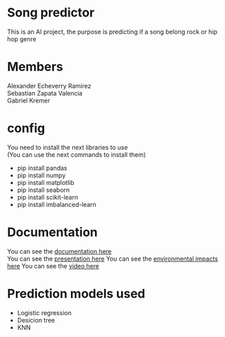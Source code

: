 # Song predictor

This is an AI project, the purpose is predicting if a song belong rock or hip hop genre

# Members

Alexander Echeverry Ramirez  
Sebastian Zapata Valencia  
Gabriel Kremer

# config

You need to install the next libraries to use  
(You can use the next commands to install them)

- pip install pandas
- pip install numpy
- pip install matplotlib
- pip install seaborn
- pip install scikit-learn
- pip install imbalanced-learn

# Documentation

You can see the [documentation here](https://docs.google.com/document/d/1lKjwvCLbQw1DCg5bsR7PlkZkw4GSFxloArLPwEktVgg/edit?usp=sharing)  
You can see the [presentation here](https://www.canva.com/design/DAFxjqRjcss/5bmFvEYkDv5Sd3JwSQGrVg/edit)
You can see the [environmental impacts here](https://docs.google.com/document/d/1L-t3JqziwFuAAopVuoiATOSjAcgcnLF1luxoHfwBL98/edit)
You can see the [video here](https://www.youtube.com/watch?v=GTIo2VJzv9M)

# Prediction models used

- Logistic regression
- Desicion tree
- KNN
